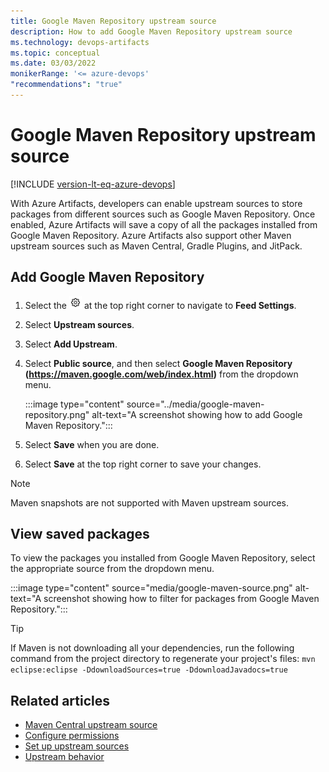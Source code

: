 ```yaml
---
title: Google Maven Repository upstream source
description: How to add Google Maven Repository upstream source
ms.technology: devops-artifacts
ms.topic: conceptual
ms.date: 03/03/2022
monikerRange: '<= azure-devops'
"recommendations": "true"
---
```


# Google Maven Repository upstream source

[!INCLUDE [version-lt-eq-azure-devops](../../includes/version-lt-eq-azure-devops.md)]

With Azure Artifacts, developers can enable upstream sources to store packages from different sources such as Google Maven Repository. Once enabled, Azure Artifacts will save a copy of all the packages installed from Google Maven Repository. Azure Artifacts also support other Maven upstream sources such as Maven Central, Gradle Plugins, and JitPack.

## Add Google Maven Repository

1. Select the ![gear icon](../../media/icons/gear-icon.png) at the top right corner to navigate to **Feed Settings**.

1. Select **Upstream sources**.

1. Select **Add Upstream**.

1. Select **Public source**, and then select **Google Maven Repository (https://maven.google.com/web/index.html)** from the dropdown menu.

    :::image type="content" source="../media/google-maven-repository.png" alt-text="A screenshot showing how to add Google Maven Repository.":::

1. Select **Save** when you are done.

1. Select **Save** at the top right corner to save your changes.

> [!NOTE]
> Maven snapshots are not supported with Maven upstream sources.


## View saved packages

To view the packages you installed from Google Maven Repository, select the appropriate source from the dropdown menu.

:::image type="content" source="media/google-maven-source.png" alt-text="A screenshot showing how to filter for packages from Google Maven Repository.":::

> [!TIP]
> If Maven is not downloading all your dependencies, run the following command from the project directory to regenerate your project's files:
> `mvn eclipse:eclipse -DdownloadSources=true -DdownloadJavadocs=true`

## Related articles

- [Maven Central upstream source](./upstream-sources.md)
- [Configure permissions](../feeds/feed-permissions.md)
- [Set up upstream sources](../how-to/set-up-upstream-sources.md)
- [Upstream behavior](../concepts/upstream-behavior.md)
